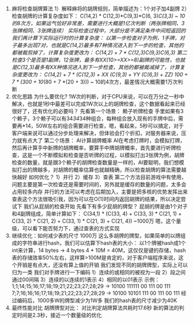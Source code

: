 
1. 麻将检查胡牌算法
1）解释麻将的胡牌规则，简单描述为：1个对子加4副牌
2）检查胡牌的计算复杂度如下：
C(14,2) * C(12,3)*C(9,3)*C(6, 3)*C(3,3) ~ 10的8次方，如果运气恰好非常差，需要进行大概是1亿次判断（两张牌相同、3张牌相同、3张牌连续）
实际检查过程中，大部分是不满足条件中间短返回的
我们再计算下实际运行时的计算复杂度：
以第一步检查对子为例，1手牌，对子最多出现7对，也就是C(14,2)最多有7种情况进入到下一步的检查，其他的都被裁剪掉了，计算复杂度更改为：
C(14,2) + 7 * C(12,3)*C(9,3)*C(6,3)
第二检查3个是否是1副牌，12张牌，最多有XX(10>=XX>=8)副牌的可能性，也就是C(12,3)最多有XX种情况进入到下一步检查，其他的都被裁减掉了，计算复杂度更改为：
C(14,2) + 7 * (C(12,3) + XX* (C(9,3) + YY* (C(6,3) + ZZ)
100 + 7 * (300 + 10*(80 + 7 *(20 + 3))) ~ 10的4次方，最差情况大概需要1万次判断
2. 优化思路
为什么要优化?
1W次的判断，对于CPU来说，可以在万分之一秒中解决，也就是1秒中最差可以完成1W次以上的胡牌检查，这个数据看起来已经很好了，还有优化的必要吗？
先看第一个场景：
赖子听牌检查
手里如果有3个赖子，3个赖子可以有34*34*34种组合，每种组合放入现有的手牌中后，需要再*14，50W左右的组合需要进行检查，嗯，看起来，5秒可以搞定，对于客户端来说可以通过分步处理来解决，但体验会打个折扣，对服务器来说，压力就有点大了
第二个场景：
AI计算胡牌概率
AI在考虑打牌时，会模拟打牌，然后再计算手中新牌的胡牌概率，要算手中牌胡牌概率，首先要进行听牌检查，这是一个不断模拟和检查是否听牌的过程，以模拟打出3张牌为例，胡牌检查的数量，就是跟3个赖子的胡牌检查数量是一样的，AI要聪明，我们想模拟打出的牌越多，对胡牌的概率估算也就越精确，所以检查胡牌的算法需要越快越好
如何优化？
1）并行
2）缓存
3）查表
第二个方法目前游戏中有使用，问题主要是第一次检查还是需要时间的，另外就是缓存的数量的问题，太多会占用较多内存
并行的方法可以考虑在后期加入，主要是把多核的优势发挥出来
查表这个方法很吸引我，因为可以在O(1)时间内返回胡牌的结果，所以决定尝试下
我们从屁胡的检查开始
先看下有多少屁胡的牌型？
屁胡的牌是由1个对子和4副牌组成，简单计算如下：
C(34,1) * (C(33, 4) + C(33, 3) * C(21, 1) + C(33, 2) * C(21, 2) + C(33, 1) * C(21, 3) + C(21, 4))
~1000万
嗯，这个量级，可以看下能否努力下，通过查表的方式实现
3. 继续优化：如何减少表的尺寸
1000万
这么多胡牌的牌型，如果简单的以牌组成的字符串进行hash，我们可以估算下hash表的大小：
以1个牌被hash成1个int来计算，14 bytes -> 4 bytes
4 * 10M = 40M，这仅仅是键的存储，hash表的存储效率50%左右，这样算>100M是肯定的，对于客户端程序来说，这个开销是有点大，还没有算上值的开销
我们发现不同的胡牌牌型，实际上可以归为一类
我们对手牌进行一下编码
1）连续的或相同的被视为一段
2）段之间通过00间隔
3）连续的以连续的1表示
4）相同的以01表示
示例：
1;1;14;15;16;17;18;19;21;22;23;27;28;29
->
10100 111111 00 111 00 111
7;7;16;16;16;17;18;19;21;22;23;27;28;29
->
10100 10101 111 00 111 00 111
经过编码后，1000多W的牌型减少为1W多
我们的hash表的尺寸减少为40K
4. 最终性能对比
胡牌牌型对比：
对比判定胡牌算法共耗时17.6秒
新的算法的判定时间是2.3秒，接近一个数量级的优化